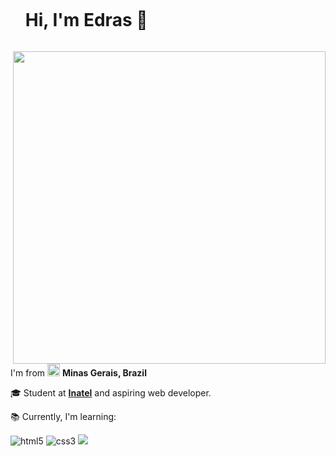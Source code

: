 <body>
  <div id="user-content-toc">
  <ul>
    <summary><h1 style="display: inline-block;">Hi, I'm Edras 👋</h1></summary>
  </ul>
</div>
 <img align="right" src="https://camo.githubusercontent.com/1abf74e89b18c366eb76dee3f418c4a4d45b823c278d1fa42648910e969857ba/68747470733a2f2f7374617469632e7665637465657a792e636f6d2f73797374656d2f7265736f75726365732f70726576696577732f3031312f3135332f3335392f6f726967696e616c2f33642d776562736974652d646576656c6f7065722d776f726b696e672d6f6e2d6c6170746f702d696c6c757374726174696f6e2d706e672e706e67" width="500" height="500">
  <p>I'm from <img align="bottom" src="https://creazilla-store.fra1.digitaloceanspaces.com/emojis/61994/brazil-flag-emoji-clipart-xl.png" width="20" height="20">       <b>Minas Gerais, Brazil</b></p>
  <p>🎓 Student at <a href=" https://inatel.br/"> <strong>Inatel</strong></a> and aspiring web developer.</p>
  <p>📚 Currently, I'm learning:</p>
  <p> 
    <img alt="html5" src="https://img.shields.io/badge/HTML5-E34F26?style=for-the-badge&logo=html5&logoColor=white"/>
    <img alt="css3" src="https://img.shields.io/badge/CSS3-1572B6?style=for-the-badge&logo=css3&logoColor=white"/>
    <img src="https://img.shields.io/badge/javascript-F7DF1E?style=for-the-badge&logo=javascript&logoColor=black">
  </p>
</body> 
